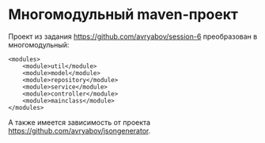 # Многомодульный maven-проект

Проект из задания https://github.com/avryabov/session-6 преобразован в многомодульный:

    <modules>
        <module>util</module>
        <module>model</module>
        <module>repository</module>
        <module>service</module>
        <module>controller</module>
        <module>mainclass</module>
    </modules>
   
А также имеется зависимость от проекта https://github.com/avryabov/jsongenerator.
